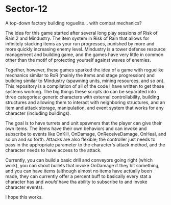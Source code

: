 # Sector-12
 A top-down factory building roguelite... with combat mechanics?
 
The idea for this game started after several long play sessions of Risk of Rain 2 and Mindustry. The item system in Risk of Rain that allows for infinitely stacking
items as your run progresses, punished by more and more quickly increasing enemy level. Mindustry is a tower defense resource management and building game, and the 
games have very little in common other than the motif of protecting yourself against waves of enemies.

Together, however, these games sparked the idea of a game with roguelike mechanics similar to RoR (mainly the items and stage progression) and building similar to 
Mindustry (spawning units, mining resources, and so on). This repository is a compilation of all of the code I have written to get these systems working. The big
things these scripts do can be separated into three categories: generic characters with external controllability, building structures and allowing them to interact 
with neighboring structures, and an item and attack storage, manipulation, and event system that works for any character (including buildings).

The goal is to have turrets and unit spawners that the player can give their own items. The items have their own behaviors and can invoke and subscribe to events like 
OnKill, OnDamage, OnReceiveDamage, OnHeal, and so on and so forth. Attacks are also flexible; the controller just needs to pass in the appropriate parameter to the 
character's attack method, and the character needs to have access to the attack.

Currently, you can build a basic drill and conveyors going right (which work), you can shoot bullets that invoke OnDamage if they hit something, and you can have items 
(although almost no items have actually been made, they can currently offer a percent buff to basically every stat a character has and *would* have tha ability to subscribe to and invoke character events).

I hope this works.
